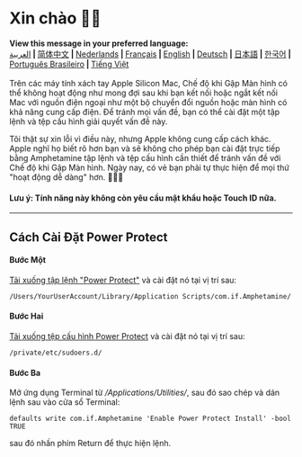 # Xin chào 👋🏼
<b>View this message in your preferred language:</b><br><a href="https://x74353.github.io/Amphetamine-Power-Protect/Localized/PowerProtectInstall_Arabic.html">العربية</a><b> | </b><a href="https://x74353.github.io/Amphetamine-Power-Protect/Localized/PowerProtectInstall_ChineseSimplified.html">简体中文<a><b> | </b><a href="https://x74353.github.io/Amphetamine-Power-Protect/Localized/PowerProtectInstall_Dutch.html">Nederlands</a><b> | </b><a href="https://x74353.github.io/Amphetamine-Power-Protect/Localized/PowerProtectInstall_French.html">Français</a><b> | </b><a href="https://x74353.github.io/Amphetamine-Power-Protect/">English</a><b> | </b><a href="https://x74353.github.io/Amphetamine-Power-Protect/Localized/PowerProtectInstall_German.html">Deutsch</a><b> | </b><a href="https://x74353.github.io/Amphetamine-Power-Protect/Localized/PowerProtectInstall_Japanese.html">日本語</a><b> | </b><a href="https://x74353.github.io/Amphetamine-Power-Protect/Localized/PowerProtectInstall_Korean.html">한국어</a><b> | </b><a href="https://x74353.github.io/Amphetamine-Power-Protect/Localized/PowerProtectInstall_Portuguese.html">Português Brasileiro</a><b> | </b><a href="https://x74353.github.io/Amphetamine-Power-Protect/Localized/PowerProtectInstall_Vietnamese.html">Tiếng Việt</a>
<br><br>
Trên các máy tính xách tay Apple Silicon Mac, Chế độ khi Gập Màn hình có thể không hoạt động như mong đợi sau khi bạn kết nối hoặc ngắt kết nối Mac với nguồn điện ngoại như một bộ chuyển đổi nguồn hoặc màn hình có khả năng cung cấp điện. Để tránh mọi vấn đề, bạn có thể cài đặt một tập lệnh và tệp cấu hình giải quyết vấn đề này.

Tôi thật sự xin lỗi vì điều này, nhưng Apple không cung cấp cách khác. Apple nghĩ họ biết rõ hơn bạn và sẽ không cho phép bạn cài đặt trực tiếp bằng Amphetamine tập lệnh và tệp cấu hình cần thiết để tránh vấn đề với Chế độ khi Gập Màn hình. Ngày nay, có vẻ bạn phải tự thực hiện để mọi thứ "hoạt động dễ dàng" hơn. 🔨💪🏼

<h4>Lưu ý: Tính năng này không còn yêu cầu mật khẩu hoặc Touch ID nữa.</h4>

---

## Cách Cài Đặt Power Protect

<h4>Bước Một</h4>
<a href="https://raw.githubusercontent.com/x74353/Amphetamine/master/Files/PowerProtect_Script.zip">Tải xuống tập lệnh "Power Protect"</a> và cài đặt nó tại vị trí sau:<br>
   
```
/Users/YourUserAccount/Library/Application Scripts/com.if.Amphetamine/
```

<h4>Bước Hai</h4>
<a href="https://raw.githubusercontent.com/x74353/Amphetamine/master/Files/PowerProtect_Configuration.zip">Tải xuống tệp cấu hình Power Protect</a> và cài đặt nó tại vị trí sau:
   
```
/private/etc/sudoers.d/
```

<h4>Bước Ba</h4>
Mở ứng dụng Terminal từ <i>/Applications/Utilities/</i>, sau đó sao chép và dán lệnh sau vào cửa sổ Terminal:

```
defaults write com.if.Amphetamine 'Enable Power Protect Install' -bool TRUE
```

sau đó nhấn phím Return để thực hiện lệnh.
